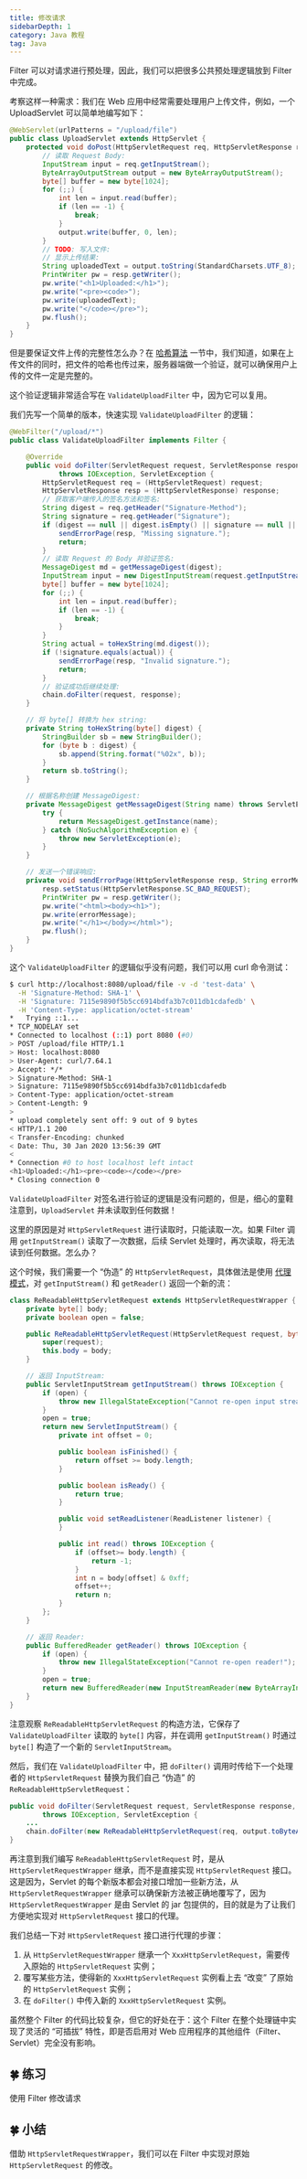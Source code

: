 ```yaml
---
title: 修改请求
sidebarDepth: 1
category: Java 教程
tag: Java
---
```



Filter 可以对请求进行预处理，因此，我们可以把很多公共预处理逻辑放到 Filter 中完成。

考察这样一种需求：我们在 Web 应用中经常需要处理用户上传文件，例如，一个 UploadServlet 可以简单地编写如下：

```java
@WebServlet(urlPatterns = "/upload/file")
public class UploadServlet extends HttpServlet {
    protected void doPost(HttpServletRequest req, HttpServletResponse resp) throws ServletException, IOException {
        // 读取 Request Body:
        InputStream input = req.getInputStream();
        ByteArrayOutputStream output = new ByteArrayOutputStream();
        byte[] buffer = new byte[1024];
        for (;;) {
            int len = input.read(buffer);
            if (len == -1) {
                break;
            }
            output.write(buffer, 0, len);
        }
        // TODO: 写入文件:
        // 显示上传结果:
        String uploadedText = output.toString(StandardCharsets.UTF_8);
        PrintWriter pw = resp.getWriter();
        pw.write("<h1>Uploaded:</h1>");
        pw.write("<pre><code>");
        pw.write(uploadedText);
        pw.write("</code></pre>");
        pw.flush();
    }
}
```

但是要保证文件上传的完整性怎么办？在 [哈希算法](https://www.liaoxuefeng.com/wiki/1252599548343744/1304227729113121) 一节中，我们知道，如果在上传文件的同时，把文件的哈希也传过来，服务器端做一个验证，就可以确保用户上传的文件一定是完整的。

这个验证逻辑非常适合写在 `ValidateUploadFilter` 中，因为它可以复用。

我们先写一个简单的版本，快速实现 `ValidateUploadFilter` 的逻辑：

```java
@WebFilter("/upload/*")
public class ValidateUploadFilter implements Filter {

    @Override
    public void doFilter(ServletRequest request, ServletResponse response, FilterChain chain)
            throws IOException, ServletException {
        HttpServletRequest req = (HttpServletRequest) request;
        HttpServletResponse resp = (HttpServletResponse) response;
        // 获取客户端传入的签名方法和签名:
        String digest = req.getHeader("Signature-Method");
        String signature = req.getHeader("Signature");
        if (digest == null || digest.isEmpty() || signature == null || signature.isEmpty()) {
            sendErrorPage(resp, "Missing signature.");
            return;
        }
        // 读取 Request 的 Body 并验证签名:
        MessageDigest md = getMessageDigest(digest);
        InputStream input = new DigestInputStream(request.getInputStream(), md);
        byte[] buffer = new byte[1024];
        for (;;) {
            int len = input.read(buffer);
            if (len == -1) {
                break;
            }
        }
        String actual = toHexString(md.digest());
        if (!signature.equals(actual)) {
            sendErrorPage(resp, "Invalid signature.");
            return;
        }
        // 验证成功后继续处理:
        chain.doFilter(request, response);
    }

    // 将 byte[] 转换为 hex string:
    private String toHexString(byte[] digest) {
        StringBuilder sb = new StringBuilder();
        for (byte b : digest) {
            sb.append(String.format("%02x", b));
        }
        return sb.toString();
    }

    // 根据名称创建 MessageDigest:
    private MessageDigest getMessageDigest(String name) throws ServletException {
        try {
            return MessageDigest.getInstance(name);
        } catch (NoSuchAlgorithmException e) {
            throw new ServletException(e);
        }
    }

    // 发送一个错误响应:
    private void sendErrorPage(HttpServletResponse resp, String errorMessage) throws IOException {
        resp.setStatus(HttpServletResponse.SC_BAD_REQUEST);
        PrintWriter pw = resp.getWriter();
        pw.write("<html><body><h1>");
        pw.write(errorMessage);
        pw.write("</h1></body></html>");
        pw.flush();
    }
}
```

这个 `ValidateUploadFilter` 的逻辑似乎没有问题，我们可以用 curl 命令测试：

```sh
$ curl http://localhost:8080/upload/file -v -d 'test-data' \
  -H 'Signature-Method: SHA-1' \
  -H 'Signature: 7115e9890f5b5cc6914bdfa3b7c011db1cdafedb' \
  -H 'Content-Type: application/octet-stream'
*   Trying ::1...
* TCP_NODELAY set
* Connected to localhost (::1) port 8080 (#0)
> POST /upload/file HTTP/1.1
> Host: localhost:8080
> User-Agent: curl/7.64.1
> Accept: */*
> Signature-Method: SHA-1
> Signature: 7115e9890f5b5cc6914bdfa3b7c011db1cdafedb
> Content-Type: application/octet-stream
> Content-Length: 9
>
* upload completely sent off: 9 out of 9 bytes
< HTTP/1.1 200
< Transfer-Encoding: chunked
< Date: Thu, 30 Jan 2020 13:56:39 GMT
<
* Connection #0 to host localhost left intact
<h1>Uploaded:</h1><pre><code></code></pre>
* Closing connection 0
```

`ValidateUploadFilter` 对签名进行验证的逻辑是没有问题的，但是，细心的童鞋注意到，`UploadServlet` 并未读取到任何数据！

这里的原因是对 `HttpServletRequest` 进行读取时，只能读取一次。如果 Filter 调用 `getInputStream()` 读取了一次数据，后续 Servlet 处理时，再次读取，将无法读到任何数据。怎么办？

这个时候，我们需要一个 “伪造” 的 `HttpServletRequest`，具体做法是使用 [代理模式](https://www.liaoxuefeng.com/wiki/1252599548343744/1281319432618017)，对 `getInputStream()` 和 `getReader()` 返回一个新的流：

```java
class ReReadableHttpServletRequest extends HttpServletRequestWrapper {
    private byte[] body;
    private boolean open = false;

    public ReReadableHttpServletRequest(HttpServletRequest request, byte[] body) {
        super(request);
        this.body = body;
    }

    // 返回 InputStream:
    public ServletInputStream getInputStream() throws IOException {
        if (open) {
            throw new IllegalStateException("Cannot re-open input stream!");
        }
        open = true;
        return new ServletInputStream() {
            private int offset = 0;

            public boolean isFinished() {
                return offset >= body.length;
            }

            public boolean isReady() {
                return true;
            }

            public void setReadListener(ReadListener listener) {
            }

            public int read() throws IOException {
                if (offset>= body.length) {
                    return -1;
                }
                int n = body[offset] & 0xff;
                offset++;
                return n;
            }
        };
    }

    // 返回 Reader:
    public BufferedReader getReader() throws IOException {
        if (open) {
            throw new IllegalStateException("Cannot re-open reader!");
        }
        open = true;
        return new BufferedReader(new InputStreamReader(new ByteArrayInputStream(body), "UTF-8"));
    }
}
```

注意观察 `ReReadableHttpServletRequest` 的构造方法，它保存了 `ValidateUploadFilter` 读取的 `byte[]` 内容，并在调用 `getInputStream()` 时通过 `byte[]` 构造了一个新的 `ServletInputStream`。

然后，我们在 `ValidateUploadFilter` 中，把 `doFilter()` 调用时传给下一个处理者的 `HttpServletRequest` 替换为我们自己 “伪造” 的 `ReReadableHttpServletRequest`：

```java
public void doFilter(ServletRequest request, ServletResponse response, FilterChain chain)
        throws IOException, ServletException {
    ...
    chain.doFilter(new ReReadableHttpServletRequest(req, output.toByteArray()), response);
}
```

再注意到我们编写 `ReReadableHttpServletRequest` 时，是从 `HttpServletRequestWrapper` 继承，而不是直接实现 `HttpServletRequest` 接口。这是因为，Servlet 的每个新版本都会对接口增加一些新方法，从 `HttpServletRequestWrapper` 继承可以确保新方法被正确地覆写了，因为 `HttpServletRequestWrapper` 是由 Servlet 的 jar 包提供的，目的就是为了让我们方便地实现对 `HttpServletRequest` 接口的代理。

我们总结一下对 `HttpServletRequest` 接口进行代理的步骤：

1. 从 `HttpServletRequestWrapper` 继承一个 `XxxHttpServletRequest`，需要传入原始的 `HttpServletRequest` 实例；
2. 覆写某些方法，使得新的 `XxxHttpServletRequest` 实例看上去 “改变” 了原始的 `HttpServletRequest` 实例；
3. 在 `doFilter()` 中传入新的 `XxxHttpServletRequest` 实例。

虽然整个 Filter 的代码比较复杂，但它的好处在于：这个 Filter 在整个处理链中实现了灵活的 “可插拔” 特性，即是否启用对 Web 应用程序的其他组件（Filter、Servlet）完全没有影响。

## 🍀 练习

使用 Filter 修改请求

## 🍀 小结

借助 `HttpServletRequestWrapper`，我们可以在 Filter 中实现对原始 `HttpServletRequest` 的修改。



